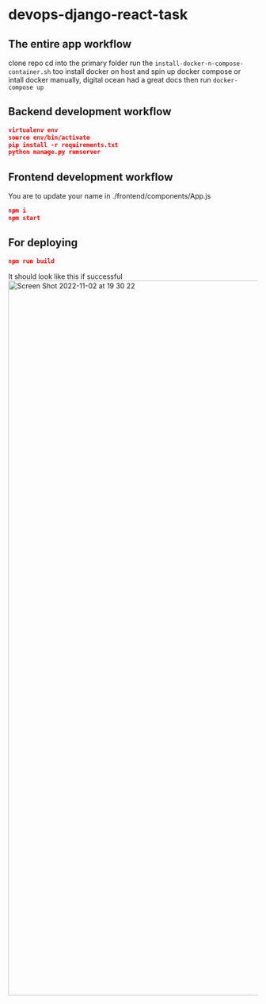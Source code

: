 # devops-django-react-task

## The entire app workflow 

clone repo
cd into the primary folder
run the `install-docker-n-compose-container.sh` too install docker on host and spin up docker compose
or 
intall docker manually, digital ocean had a great docs 
then run `docker-compose up`


## Backend development workflow

```json
virtualenv env
source env/bin/activate
pip install -r requirements.txt
python manage.py runserver
```

## Frontend development workflow

You are to update your name in ./frontend/components/App.js

```json
npm i
npm start
```

## For deploying

```json
npm run build
```

It should look like this if successful
<img width="1440" alt="Screen Shot 2022-11-02 at 19 30 22" src="https://user-images.githubusercontent.com/66765302/199572589-43bd05b7-95a6-455c-bc25-3cd437c95339.png">

